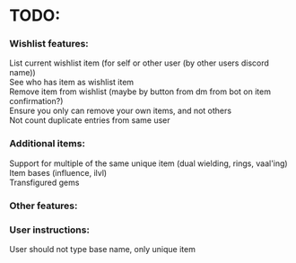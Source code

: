 # TODO:

### Wishlist features:

List current wishlist item (for self or other user (by other users discord name))  
See who has item as wishlist item  
Remove item from wishlist (maybe by button from dm from bot on item confirmation?)  
Ensure you only can remove your own items, and not others  
Not count duplicate entries from same user


### Additional items:

Support for multiple of the same unique item (dual wielding, rings, vaal'ing)  
Item bases (influence, ilvl)  
Transfigured gems  


### Other features:

### User instructions:
User should not type base name, only unique item
